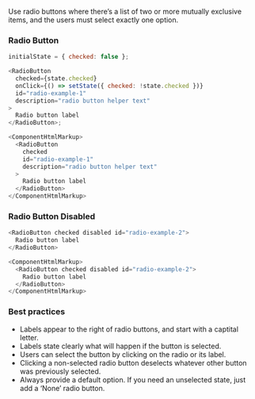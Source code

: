 Use radio buttons where there’s a list of two or more mutually exclusive items, and the users must select exactly one option.

<h3>Radio Button</h3>

```js
initialState = { checked: false };

<RadioButton
  checked={state.checked}
  onClick={() => setState({ checked: !state.checked })}
  id="radio-example-1"
  description="radio button helper text"
>
  Radio button label
</RadioButton>;
```

```js noeditor
<ComponentHtmlMarkup>
  <RadioButton
    checked
    id="radio-example-1"
    description="radio button helper text"
  >
    Radio button label
  </RadioButton>
</ComponentHtmlMarkup>
```

<h3>Radio Button Disabled</h3>

```js
<RadioButton checked disabled id="radio-example-2">
  Radio button label
</RadioButton>
```

```js noeditor
<ComponentHtmlMarkup>
  <RadioButton checked disabled id="radio-example-2">
    Radio button label
  </RadioButton>
</ComponentHtmlMarkup>
```

<h3>Best practices</h3>
<ul>
  <li>Labels appear to the right of radio buttons, and start with a captital letter.</li>
  <li>Labels state clearly what will happen if the button is selected.</li>
  <li>Users can select the button by clicking on the radio or its label.</li>
  <li>Clicking a non-selected radio button deselects whatever other button was previously selected.</li>
  <li>Always provide a default option. If you need an unselected state, just add a ‘None’ radio button.</li>
</ul>
